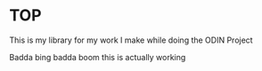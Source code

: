 # TOP
This is my library for my work I make while doing the ODIN Project

Badda bing badda boom this is actually working